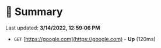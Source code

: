 # 📖 Summary
Last updated: **3/14/2022, 12:59:06 PM**

- `GET` [https://google.com](https://google.com) - **Up** (120ms)
